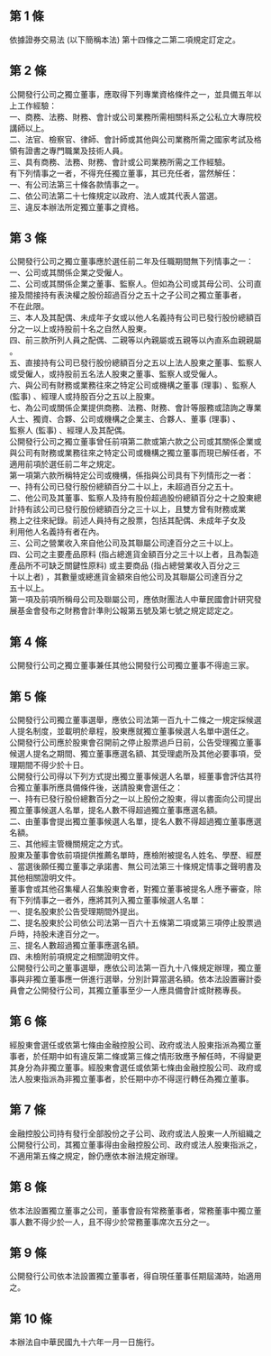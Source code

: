 第 1 條
-------
依據證券交易法 (以下簡稱本法) 第十四條之二第二項規定訂定之。

第 2 條
-------
公開發行公司之獨立董事，應取得下列專業資格條件之一，並具備五年以  
上工作經驗：  
一、商務、法務、財務、會計或公司業務所需相關科系之公私立大專院校  
    講師以上。  
二、法官、檢察官、律師、會計師或其他與公司業務所需之國家考試及格  
    領有證書之專門職業及技術人員。  
三、具有商務、法務、財務、會計或公司業務所需之工作經驗。  
有下列情事之一者，不得充任獨立董事，其已充任者，當然解任：  
一、有公司法第三十條各款情事之一。  
二、依公司法第二十七條規定以政府、法人或其代表人當選。  
三、違反本辦法所定獨立董事之資格。

第 3 條
-------
公開發行公司之獨立董事應於選任前二年及任職期間無下列情事之一：  
一、公司或其關係企業之受僱人。  
二、公司或其關係企業之董事、監察人。但如為公司或其母公司、公司直  
    接及間接持有表決權之股份超過百分之五十之子公司之獨立董事者，  
    不在此限。  
三、本人及其配偶、未成年子女或以他人名義持有公司已發行股份總額百  
    分之一以上或持股前十名之自然人股東。  
四、前三款所列人員之配偶、二親等以內親屬或五親等以內直系血親親屬  
    。  
五、直接持有公司已發行股份總額百分之五以上法人股東之董事、監察人  
    或受僱人，或持股前五名法人股東之董事、監察人或受僱人。  
六、與公司有財務或業務往來之特定公司或機構之董事 (理事) 、監察人  
     (監事) 、經理人或持股百分之五以上股東。  
七、為公司或關係企業提供商務、法務、財務、會計等服務或諮詢之專業  
    人士、獨資、合夥、公司或機構之企業主、合夥人、董事 (理事) 、  
    監察人 (監事) 、經理人及其配偶。  
公開發行公司之獨立董事曾任前項第二款或第六款之公司或其關係企業或  
與公司有財務或業務往來之特定公司或機構之獨立董事而現已解任者，不  
適用前項於選任前二年之規定。  
第一項第六款所稱特定公司或機構，係指與公司具有下列情形之一者：  
一、持有公司已發行股份總額百分二十以上，未超過百分之五十。  
二、他公司及其董事、監察人及持有股份超過股份總額百分之十之股東總  
    計持有該公司已發行股份總額百分之三十以上，且雙方曾有財務或業  
    務上之往來紀錄。前述人員持有之股票，包括其配偶、未成年子女及  
    利用他人名義持有者在內。  
三、公司之營業收入來自他公司及其聯屬公司達百分之三十以上。  
四、公司之主要產品原料 (指占總進貨金額百分之三十以上者，且為製造  
    產品所不可缺乏關鍵性原料) 或主要商品 (指占總營業收入百分之三  
    十以上者) ，其數量或總進貨金額來自他公司及其聯屬公司達百分之  
    五十以上。  
第一項及前項所稱母公司及聯屬公司，應依財團法人中華民國會計研究發  
展基金會發布之財務會計準則公報第五號及第七號之規定認定之。

第 4 條
-------
公開發行公司之獨立董事兼任其他公開發行公司獨立董事不得逾三家。

第 5 條
-------
公開發行公司獨立董事選舉，應依公司法第一百九十二條之一規定採候選  
人提名制度，並載明於章程，股東應就獨立董事候選人名單中選任之。  
公開發行公司應於股東會召開前之停止股票過戶日前，公告受理獨立董事  
候選人提名之期間、獨立董事應選名額、其受理處所及其他必要事項，受  
理期間不得少於十日。  
公開發行公司得以下列方式提出獨立董事候選人名單，經董事會評估其符  
合獨立董事所應具備條件後，送請股東會選任之：  
一、持有已發行股份總數百分之一以上股份之股東，得以書面向公司提出  
    獨立董事候選人名單，提名人數不得超過獨立董事應選名額。  
二、由董事會提出獨立董事候選人名單，提名人數不得超過獨立董事應選  
    名額。  
三、其他經主管機關規定之方式。  
股東及董事會依前項提供推薦名單時，應檢附被提名人姓名、學歷、經歷  
、當選後願任獨立董事之承諾書、無公司法第三十條規定情事之聲明書及  
其他相關證明文件。  
董事會或其他召集權人召集股東會者，對獨立董事被提名人應予審查，除  
有下列情事之一者外，應將其列入獨立董事候選人名單：  
一、提名股東於公告受理期間外提出。  
二、提名股東於公司依公司法第一百六十五條第二項或第三項停止股票過  
    戶時，持股未達百分之一。  
三、提名人數超過獨立董事應選名額。  
四、未檢附前項規定之相關證明文件。  
公開發行公司之董事選舉，應依公司法第一百九十八條規定辦理，獨立董  
事與非獨立董事應一併進行選舉，分別計算當選名額。依本法設置審計委  
員會之公開發行公司，其獨立董事至少一人應具備會計或財務專長。

第 6 條
-------
經股東會選任或依第七條由金融控股公司、政府或法人股東指派為獨立董  
事者，於任期中如有違反第二條或第三條之情形致應予解任時，不得變更  
其身分為非獨立董事。經股東會選任或依第七條由金融控股公司、政府或  
法人股東指派為非獨立董事者，於任期中亦不得逕行轉任為獨立董事。

第 7 條
-------
金融控股公司持有發行全部股份之子公司、政府或法人股東一人所組織之  
公開發行公司，其獨立董事得由金融控股公司、政府或法人股東指派之，  
不適用第五條之規定，餘仍應依本辦法規定辦理。

第 8 條
-------
依本法設置獨立董事之公司，董事會設有常務董事者，常務董事中獨立董  
事人數不得少於一人，且不得少於常務董事席次五分之一。

第 9 條
-------
公開發行公司依本法設置獨立董事者，得自現任董事任期屆滿時，始適用  
之。

第 10 條
--------
本辦法自中華民國九十六年一月一日施行。

